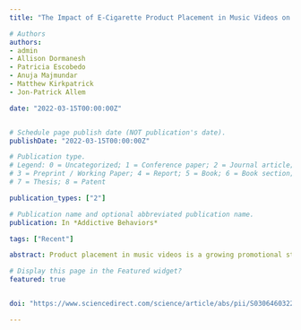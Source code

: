 ```yaml
---
title: "The Impact of E-Cigarette Product Placement in Music Videos on Susceptibility to Use E-Cigarettes among Young Adults: An Experimental Investigation"

# Authors
authors:
- admin
- Allison Dormanesh
- Patricia Escobedo
- Anuja Majmundar
- Matthew Kirkpatrick
- Jon-Patrick Allem

date: "2022-03-15T00:00:00Z"


# Schedule page publish date (NOT publication's date).
publishDate: "2022-03-15T00:00:00Z"

# Publication type.
# Legend: 0 = Uncategorized; 1 = Conference paper; 2 = Journal article;
# 3 = Preprint / Working Paper; 4 = Report; 5 = Book; 6 = Book section;
# 7 = Thesis; 8 = Patent

publication_types: ["2"]

# Publication name and optional abbreviated publication name.
publication: In *Addictive Behaviors*

tags: ["Recent"]

abstract: Product placement in music videos is a growing promotional strategy. This study examined the impact of e-cigarette product placement and imagery in music videos on susceptibility to use e-cigarettes among young adults.

# Display this page in the Featured widget?
featured: true


doi: "https://www.sciencedirect.com/science/article/abs/pii/S0306460322000739" 

---
```

